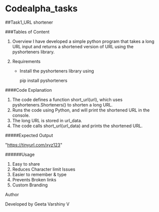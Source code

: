# Codealpha_tasks
##Task1_URL shortener

###Tables of Content
1. Overview
  I have developed a simple python program that takes a long URL input and returns a shortened version of URL using the pyshorteners 
 library.

2. Requirements
   - Install the pyshorteners library using

        pip install pyshorteners

####Code Explanation
1. The code defines a function short_url(url), which uses pyshorteners.Shorteners() to shorten a long URL.
2. Runs the code using Python, and will print the shortened URL in the console.
3. The long URL is stored in url_data.
4. The code calls short_url(url_data) and prints the shortened URL.


#####Expected Output

  "https://tinyurl.com/xyz123"

######Usage
1. Easy to share
2. Reduces Character limit Issues
3. Easier to remember & type
4. Prevents Broken links
5. Custom Branding



Author

Developed by   Geeta Varshiny V
  
